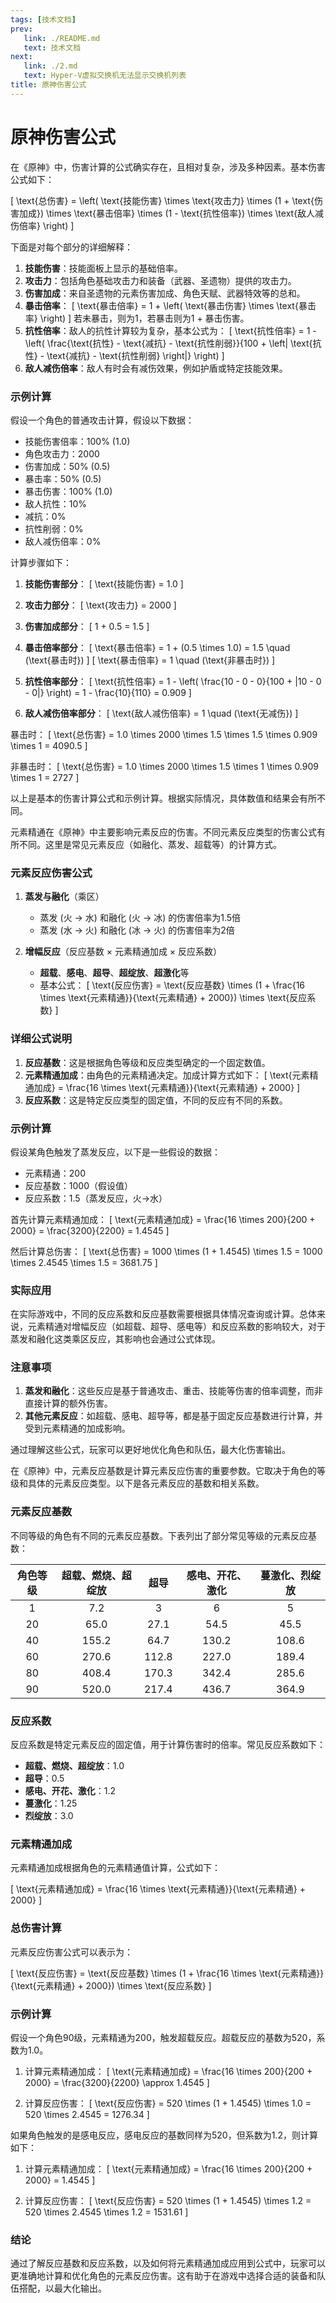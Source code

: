 ```yaml
---
tags: [技术文档]
prev: 
   link: ./README.md
   text: 技术文档
next: 
   link: ./2.md
   text: Hyper-V虚拟交换机无法显示交换机列表
title: 原神伤害公式
---
```


# 原神伤害公式
在《原神》中，伤害计算的公式确实存在，且相对复杂，涉及多种因素。基本伤害公式如下：

\[ \text{总伤害} = \left( \text{技能伤害} \times \text{攻击力} \times (1 + \text{伤害加成}) \times \text{暴击倍率} \times (1 - \text{抗性倍率}) \times \text{敌人减伤倍率} \right) \]

下面是对每个部分的详细解释：

1. **技能伤害**：技能面板上显示的基础倍率。
2. **攻击力**：包括角色基础攻击力和装备（武器、圣遗物）提供的攻击力。
3. **伤害加成**：来自圣遗物的元素伤害加成、角色天赋、武器特效等的总和。
4. **暴击倍率**：
   \[
   \text{暴击倍率} = 1 + \left( \text{暴击伤害} \times \text{暴击率} \right)
   \]
   若未暴击，则为1，若暴击则为1 + 暴击伤害。
5. **抗性倍率**：敌人的抗性计算较为复杂，基本公式为：
   \[
   \text{抗性倍率} = 1 - \left( \frac{\text{抗性} - \text{减抗} - \text{抗性削弱}}{100 + \left| \text{抗性} - \text{减抗} - \text{抗性削弱} \right|} \right)
   \]
6. **敌人减伤倍率**：敌人有时会有减伤效果，例如护盾或特定技能效果。

### 示例计算

假设一个角色的普通攻击计算，假设以下数据：

- 技能伤害倍率：100% (1.0)
- 角色攻击力：2000
- 伤害加成：50% (0.5)
- 暴击率：50% (0.5)
- 暴击伤害：100% (1.0)
- 敌人抗性：10%
- 减抗：0%
- 抗性削弱：0%
- 敌人减伤倍率：0%

计算步骤如下：

1. **技能伤害部分**：
   \[
   \text{技能伤害} = 1.0
   \]

2. **攻击力部分**：
   \[
   \text{攻击力} = 2000
   \]

3. **伤害加成部分**：
   \[
   1 + 0.5 = 1.5
   \]

4. **暴击倍率部分**：
   \[
   \text{暴击倍率} = 1 + (0.5 \times 1.0) = 1.5 \quad (\text{暴击时})
   \]
   \[
   \text{暴击倍率} = 1 \quad (\text{非暴击时})
   \]

5. **抗性倍率部分**：
   \[
   \text{抗性倍率} = 1 - \left( \frac{10 - 0 - 0}{100 + |10 - 0 - 0|} \right) = 1 - \frac{10}{110} = 0.909
   \]

6. **敌人减伤倍率部分**：
   \[
   \text{敌人减伤倍率} = 1 \quad (\text{无减伤})
   \]

暴击时：
\[ 
\text{总伤害} = 1.0 \times 2000 \times 1.5 \times 1.5 \times 0.909 \times 1 = 4090.5 
\]

非暴击时：
\[ 
\text{总伤害} = 1.0 \times 2000 \times 1.5 \times 1 \times 0.909 \times 1 = 2727 
\]

以上是基本的伤害计算公式和示例计算。根据实际情况，具体数值和结果会有所不同。

元素精通在《原神》中主要影响元素反应的伤害。不同元素反应类型的伤害公式有所不同。这里是常见元素反应（如融化、蒸发、超载等）的计算方式。

### 元素反应伤害公式

1. **蒸发与融化**（乘区）
   - 蒸发 (火 -> 水) 和融化 (火 -> 冰) 的伤害倍率为1.5倍
   - 蒸发 (水 -> 火) 和融化 (冰 -> 火) 的伤害倍率为2倍

2. **增幅反应**（反应基数 × 元素精通加成 × 反应系数）
   - **超载**、**感电**、**超导**、**超绽放**、**超激化**等
   - 基本公式：
     \[
     \text{反应伤害} = \text{反应基数} \times (1 + \frac{16 \times \text{元素精通}}{\text{元素精通} + 2000}) \times \text{反应系数}
     \]

### 详细公式说明

1. **反应基数**：这是根据角色等级和反应类型确定的一个固定数值。
2. **元素精通加成**：由角色的元素精通决定。加成计算方式如下：
   \[
   \text{元素精通加成} = \frac{16 \times \text{元素精通}}{\text{元素精通} + 2000}
   \]
3. **反应系数**：这是特定反应类型的固定值，不同的反应有不同的系数。

### 示例计算

假设某角色触发了蒸发反应，以下是一些假设的数据：

- 元素精通：200
- 反应基数：1000（假设值）
- 反应系数：1.5（蒸发反应，火->水）

首先计算元素精通加成：
\[
\text{元素精通加成} = \frac{16 \times 200}{200 + 2000} = \frac{3200}{2200} = 1.4545
\]

然后计算总伤害：
\[
\text{总伤害} = 1000 \times (1 + 1.4545) \times 1.5 = 1000 \times 2.4545 \times 1.5 = 3681.75
\]

### 实际应用

在实际游戏中，不同的反应系数和反应基数需要根据具体情况查询或计算。总体来说，元素精通对增幅反应（如超载、超导、感电等）和反应系数的影响较大，对于蒸发和融化这类乘区反应，其影响也会通过公式体现。

### 注意事项

1. **蒸发和融化**：这些反应是基于普通攻击、重击、技能等伤害的倍率调整，而非直接计算的额外伤害。
2. **其他元素反应**：如超载、感电、超导等，都是基于固定反应基数进行计算，并受到元素精通的加成影响。

通过理解这些公式，玩家可以更好地优化角色和队伍，最大化伤害输出。

在《原神》中，元素反应基数是计算元素反应伤害的重要参数。它取决于角色的等级和具体的元素反应类型。以下是各元素反应的基数和相关系数。

### 元素反应基数

不同等级的角色有不同的元素反应基数。下表列出了部分常见等级的元素反应基数：

| 角色等级 | 超载、燃烧、超绽放 | 超导 | 感电、开花、激化 | 蔓激化、烈绽放 |
|:------:|:-----------------:|:----:|:----------------:|:--------------:|
|   1    |        7.2        |  3   |        6         |      5         |
|   20   |       65.0        | 27.1 |       54.5       |     45.5       |
|   40   |      155.2        | 64.7 |      130.2       |    108.6       |
|   60   |      270.6        | 112.8|      227.0       |    189.4       |
|   80   |      408.4        | 170.3|      342.4       |    285.6       |
|   90   |      520.0        | 217.4|      436.7       |    364.9       |

### 反应系数

反应系数是特定元素反应的固定值，用于计算伤害时的倍率。常见反应系数如下：

- **超载、燃烧、超绽放**：1.0
- **超导**：0.5
- **感电、开花、激化**：1.2
- **蔓激化**：1.25
- **烈绽放**：3.0

### 元素精通加成

元素精通加成根据角色的元素精通值计算，公式如下：

\[
\text{元素精通加成} = \frac{16 \times \text{元素精通}}{\text{元素精通} + 2000}
\]

### 总伤害计算

元素反应伤害公式可以表示为：

\[
\text{反应伤害} = \text{反应基数} \times (1 + \frac{16 \times \text{元素精通}}{\text{元素精通} + 2000}) \times \text{反应系数}
\]

### 示例计算

假设一个角色90级，元素精通为200，触发超载反应。超载反应的基数为520，系数为1.0。

1. 计算元素精通加成：
   \[
   \text{元素精通加成} = \frac{16 \times 200}{200 + 2000} = \frac{3200}{2200} \approx 1.4545
   \]

2. 计算反应伤害：
   \[
   \text{反应伤害} = 520 \times (1 + 1.4545) \times 1.0 = 520 \times 2.4545 = 1276.34
   \]

如果角色触发的是感电反应，感电反应的基数同样为520，但系数为1.2，则计算如下：

1. 计算元素精通加成：
   \[
   \text{元素精通加成} = \frac{16 \times 200}{200 + 2000} = 1.4545
   \]

2. 计算反应伤害：
   \[
   \text{反应伤害} = 520 \times (1 + 1.4545) \times 1.2 = 520 \times 2.4545 \times 1.2 = 1531.61
   \]

### 结论

通过了解反应基数和反应系数，以及如何将元素精通加成应用到公式中，玩家可以更准确地计算和优化角色的元素反应伤害。这有助于在游戏中选择合适的装备和队伍搭配，以最大化输出。

